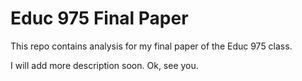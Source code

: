 # Educ 975 Final Paper

This repo contains analysis for my final paper of the Educ 975 class.

I will add more description soon. Ok, see you.
